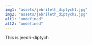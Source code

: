 ```yaml
---
img1: "assets/jebrileth_diptych1.jpg"
img2: "assets/jebrileth_diptych2.jpg"
alt1: "undefined"
alt2: "undefined" 
---
```

This is jeedri-diptych 